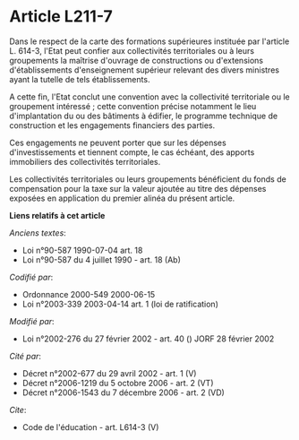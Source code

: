 # Article L211-7

Dans le respect de la carte des formations supérieures instituée par l'article L. 614-3, l'Etat peut confier aux
collectivités territoriales ou à leurs groupements la maîtrise d'ouvrage de constructions ou d'extensions d'établissements
d'enseignement supérieur relevant des divers ministres ayant la tutelle de tels établissements.

A cette fin, l'Etat conclut une convention avec la collectivité territoriale ou le groupement intéressé ; cette convention
précise notamment le lieu d'implantation du ou des bâtiments à édifier, le programme technique de construction et les
engagements financiers des parties. 

Ces engagements ne peuvent porter que sur les dépenses d'investissements et tiennent compte, le cas échéant, des apports
immobiliers des collectivités territoriales. 

Les collectivités territoriales ou leurs groupements bénéficient du fonds de compensation pour la taxe sur la valeur ajoutée
au titre des dépenses exposées en application du premier alinéa du présent article.

**Liens relatifs à cet article**

_Anciens textes_:

  - Loi n°90-587 1990-07-04 art. 18
  - Loi n°90-587 du 4 juillet 1990 - art. 18 (Ab)

_Codifié par_:

  - Ordonnance 2000-549 2000-06-15
  - Loi n°2003-339 2003-04-14 art. 1 (loi de ratification)

_Modifié par_:

  - Loi n°2002-276 du 27 février 2002 - art. 40 () JORF 28 février 2002

_Cité par_:

  - Décret n°2002-677 du 29 avril 2002 - art. 1 (V)
  - Décret n°2006-1219 du 5 octobre 2006 - art. 2 (VT)
  - Décret n°2006-1543 du 7 décembre 2006 - art. 2 (VD)

_Cite_:

  - Code de l'éducation - art. L614-3 (V)
